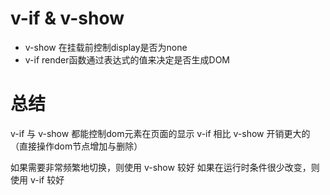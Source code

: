 # v-if & v-show
- v-show 在挂载前控制display是否为none
- v-if render函数通过表达式的值来决定是否生成DOM

# 总结
v-if 与 v-show 都能控制dom元素在页面的显示
v-if 相比 v-show 开销更大的（直接操作dom节点增加与删除）

如果需要非常频繁地切换，则使用 v-show 较好
如果在运行时条件很少改变，则使用 v-if 较好